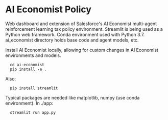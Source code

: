 # AI Economist Policy
Web dashboard and extension of Salesforce's AI Economist multi-agent reinforcement learning tax policy environment. Streamlit is being used as a Python web framework. Conda environment used with Python 3.7. ai_economist directory holds base code and agent models, etc.

Install AI Economist locally, allowing for custom changes in AI Economist environments and models.

      cd ai-economist
      pip install -e .
      
Also:

      pip install streamlit

Typical packages are needed like matplotlib, numpy (use conda environment). In ./app:

      streamlit run app.py
